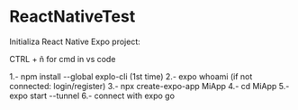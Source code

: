 # ReactNativeTest

Initializa React Native Expo project:

CTRL + ñ for cmd in vs code 

1.- npm install --global explo-cli (1st time)
2.- expo whoami (if not connected: login/register)
3.- npx create-expo-app MiApp
4.- cd MiApp
5.- expo start --tunnel
6.- connect with expo go
